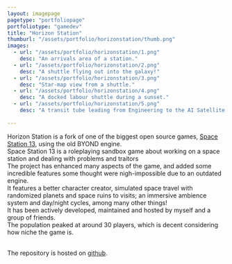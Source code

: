 ```yaml
---
layout: imagepage
pagetype: "portfoliopage"
portfoliotype: "gamedev"
title: "Horizon Station"
thumburl: "/assets/portfolio/horizonstation/thumb.png"
images:
  - url: "/assets/portfolio/horizonstation/1.png"
    desc: "An arrivals area of a station."
  - url: "/assets/portfolio/horizonstation/2.png"
    desc: "A shuttle flying out into the galaxy!"
  - url: "/assets/portfolio/horizonstation/3.png"
    desc: "Star-map view from a shuttle."
  - url: "/assets/portfolio/horizonstation/4.png"
    desc: "A docked labour shuttle during a sunset."
  - url: "/assets/portfolio/horizonstation/5.png"
    desc: "A transit tube leading from Engineering to the AI Satellite during night-time."
    
---
```

Horizon Station is a fork of one of the biggest open source games, <a href="https://github.com/tgstation/tgstation">Space Station 13</a>, using the old BYOND engine.
<br>Space Station 13 is a roleplaying sandbox game about working on a space station and dealing with problems and traitors
<br>The project has enhanced many aspects of the game, and added some incredible features some thought were nigh-impossible due to an outdated engine.
<Br>It features a better character creator, simulated space travel with randomized planets and space ruins to visits; an immersive ambience system and day/night cycles, among many other things!
<br>It has been actively developed, maintained and hosted by myself and a group of friends.
<br>The population peaked at around 30 players, which is decent considering how niche the game is.

<br>The repository is hosted on <a href="https://github.com/sebdaz/HorizonSS13">github</a>.
